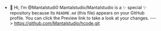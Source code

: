 - 👋 Hi, I’m @Mantalstudi0
Mantalstudio/Mantalstudio is a ✨ special ✨ repository because its `README.md` (this file) appears on your GitHub profile.
You can click the Preview link to take a look at your changes.
--->
https://github.com/Mantalstudio/hcode.git
